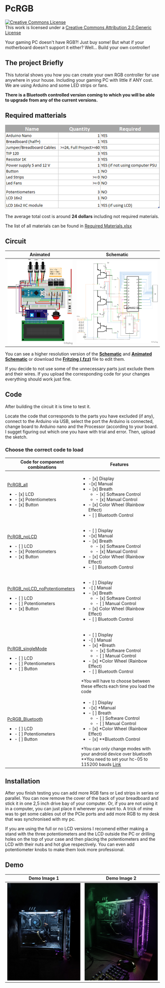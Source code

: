 # PcRGB
<a rel="license" href="http://creativecommons.org/licenses/by/2.0/"><img alt="Creative Commons License" style="border-width:0" src="https://i.creativecommons.org/l/by/2.0/88x31.png" /></a><br />This work is licensed under a <a rel="license" href="http://creativecommons.org/licenses/by/2.0/">Creative Commons Attribution 2.0 Generic License</a>

Your gaming PC doesn't have RGB?! Just buy some! But what if your motherboard doesn't support it either? Well... Build your own controller!

## The project Briefly 
This tutorial shows you how you can create your own RGB controller for use anywhere in your house. Including your gaming PC with little if ANY cost.
We are using Arduino and some LED strips or fans.

**There is a Bluetooth controlled version coming to which you will be able to upgrade from any of the current versions.**

## Required matterials
![ListOfMaterials](Images/Reuired%20Materials.png)

The average total cost is around **24 dollars** including not required materials.

The list of all materials can be found in [Required Materials.xlsx][MaterialList]

## Circuit
**Animated**|**Schematic**  
------------|-------------
![GraphicalConnection](Images/Schematics_graphical.png)|![ScematicConnection](Images/Schematics_schem.png)

You can see a higher resolution version of the [**Schematic**][schem] and [**Animated Schematic**][schemAnim] or download the [**Fritzing (.fzz)**][Fritzing] file to edit them.

If you decide to not use some of the unnecessary parts just exclude them and their wires. If you upload the corresponding code for your changes everything should work just fine.

## Code 
After building the circuit it is time to test it.

Locate the code that corresponds to the parts you have excluded (if any), connect to the Arduino via USB, select the port the Arduino is connected, change board to Arduino nano and the Processor (according to your board. I sugget figuring out which one you have with trial and error. Then, upload the sketch.

### Choose the correct code to load
| Code for component combinations | Features |
| -----|----- |
| [PcRGB_all][codeall]<ul><li>- [x] LCD</li><li>- [x] Potentiometers</li><li>- [x] Button</li></ul> | <ul><li>- [x] Display</li><li>-[x] Manual</li><li>- [x] Breath<ul><li>- [x] Software Control</li><li>- [x] Manual Control</li></ul></li><li>- [x] Color Wheel (Rainbow Effect)</li><li>- [ ] Bluetooth Control</li></ul> |
| [PcRGB_noLCD][codenoLCD]<ul><li>- [ ] LCD</li><li>- [x] Potentiometers</li><li>- [x] Button</li></ul>| <ul><li>- [ ] Display</li><li>-[x] Manual</li><li>- [x] Breath<ul><li>- [x] Software Control</li><li>- [x] Manual Control</li></ul></li><li>- [x] Color Wheel (Rainbow Effect)</li><li>- [ ] Bluetooth Control</li></ul> |
| [PcRGB_noLCD_noPotentiometers][codenoLCDnoP]<ul><li>- [ ] LCD</li><li>- [ ] Potentiometers</li><li>- [x] Button</li></ul> | <ul><li>- [ ] Display</li><li>-[ ] Manual</li><li>- [x] Breath<ul><li>- [x] Software Control</li><li>- [ ] Manual Control</li></ul></li><li>- [x] Color Wheel (Rainbow Effect)</li><li>- [ ] Bluetooth Control</li></ul> |
| [PcRGB_singleMode][codesingle]<ul><li>- [ ] LCD</li><li>- [ ] Potentiometers</li><li>- [ ] Button</li></ul> | <ul><li>- [ ] Display</li><li>-[ ] Manual</li><li>- [x] \*Breath<ul><li>- [x] Software Control</li><li>- [ ] Manual Control</li></ul></li><li>- [x] \*Color Wheel (Rainbow Effect)</li><li>- [ ] Bluetooth Control</ul> \*You will have to choose between these effects each time you load the code |
| [PcRGB_Bluetooth][codebluetooth]<ul><li>- [ ] LCD</li><li>- [ ] Potentiometers</li><li>- [ ] Button</li></ul> | <ul><li>- [ ] Display</li><li>-[x] \*Manual</li><li>- [ ] Breath<ul><li>- [ ] Software Control</li><li>- [ ] Manual Control</li></ul></li><li>- [x] \*Color Wheel (Rainbow Effect)</li><li>- [x] \**Bluetooth Control</li></ul>\*You can only change modes with your android device over bluetooth<br/>\**You need to set your hc-05 to 115200 bauds [Link][changebaudrate]|

## Installation
After you finish testing you can add more RGB fans or Led strips in series or parallel. You can now remove the cover of the back of your breadboard and stick it in one 2,5 inch drive bay of your computer. Or, if you are not using it in a computer, you can just place it wherever you want to. A trick of mine was to get some cables out of the PCIe ports and add more RGB to my desk that was synchronised with my pc. 

If you are using the full or no LCD versions I recomend either making a stand with the three potentiometers and the LCD outside the PC or drilling holes on the top of your case and then placing the potentiometers and the LCD with their nuts and hot glue respectively. You can even add potentiometer knobs to make them look more professional.

## Demo
**Demo Image 1**|**Demo Image 2**  
------------|-------------
![GraphicalConnection](Images/Demo/PC_Demo_Side1.jpg)|![ScematicConnection](Images/Demo/PC_Demo_Side4.jpg)


[MaterialList]: <https://github.com/nickiliopoulosedu/PcRGB/raw/main/Required%20Materials.xlsx>
[schem]: <https://github.com/nickiliopoulosedu/PcRGB/raw/main/Images/Schematics_schem.png>
[schemAnim]: <https://github.com/nickiliopoulosedu/PcRGB/raw/main/Images/Schematics_graphical.png>
[Fritzing]: <https://github.com/nickiliopoulosedu/PcRGB/raw/main/Fritzing/Schematics.fzz>
[codeall]: <https://github.com/nickiliopoulosedu/PcRGB/tree/main/Code/Arduino/PcRGB_all>
[codenoLCD]: <https://github.com/nickiliopoulosedu/PcRGB/tree/main/Code/Arduino/PcRGB_noLCD>
[codenoLCDnoP]: <https://github.com/nickiliopoulosedu/PcRGB/tree/main/Code/Arduino/PcRGB_noLCD_noPotentiometers>
[codesingle]: <https://github.com/nickiliopoulosedu/PcRGB/tree/main/Code/Arduino/PcRGB_singleMode>
[codebluetooth]: <https://github.com/nickiliopoulosedu/PcRGB/tree/main/Code/Arduino/PcRGB_Bluetooth>
[changebaudrate]: <https://www.youtube.com/watch?v=EHljQ0Bn3Dk&ab_channel=DPVTECHNOLOGY>
